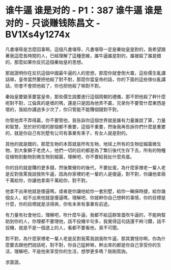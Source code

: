 # 谁牛逼 谁是对的 - P1：387 谁牛逼 谁是对的 - 只谈赚钱陈昌文 - BV1Xs4y1274x

凡書堪辱是怎麼回事啊，這個凡書堪辱，凡書堪辱一定是秦始皇是對的，我希望跟著我這麼長時間的人，已經理解了這種思維，誰牛逼誰是對的，誰被殺了誰是錯的，那麼如果你反抗這個秦始皇的思想。

那就證明你在反抗這個中國最牛逼的人的思想，那麼你就會倒大霉，這些儒生亂講話嘛，皇帝當然要把他殺了對不對，那麼你當皇帝的話，你的下面的這些傢伙亂講話，你會不會把他殺了，你也把他殺了嘛對不對。

秦始皇要變革要當皇帝，那些儒生說要進行這個周朝的禮儀，那不把他殺了幹什麼呢對不對，江倫真的是壞的嗎，還是只是因為他弄不贏，兄弟你不要管什麼東西是壞的，我給你講過多少次了，你只管能不能賺個錢對不對。

你管他弄不弄得贏，你不要管他，我告訴你這個世界就是誰有力量誰說了算，力量和智慧，至於好的壞的那個都不重要，這個不重要，然後我再告訴你們什麼是重要的，就是你自己有別墅有公司有事業有車子，有女人就是對的。

其他的就是錯的，那麼生物的本質就是所有生物，地球上所有的生物從細菌微生物，到大象獅子老虎人，他們一切的目的都是為了繁衍後代生存下去，所有的物種從植物到動物到微生物到細菌，理解吧，你不要給我扯什麼鳥蛋。

你的目的就是賺的更多錢，然後繁殖你的後代，不要扯蛋，為什麼家裡老一輩人老是反對我罵我說我吹牛逼，因為你家裡的老一輩的人是傻逼，對不對，你讓他拿兩千萬給你，你讓他拿兩千萬給你，對不對。

他拿不出來他就是傻逼嗎，或者是你讓他給你一套別墅，給你一輛保時捷，給你幾個女人，給不出來他就是傻逼嗎，理解吧，你就幹你自己想幹的事情，你的目標是什麼，你的目標就是活得爽，你有未來有事業有前途。

有力量有社會地位，理解吧，吹什麼牛逼，我都不給這群笨蛋吹牛逼的，不能夠幫助到你的人，你理都不要理他，話不投機半句多，我覺得這句話還不夠刁鑽，話不投機，就是不是一個道上的人，看都不要看他，臭不可聞。

對不對，為什麼家裡老一輩人老是反對我罵我說我吹牛逼，那其實怪你啊，你為什麼要去跟他們說話呢，對不對，你自己猛幹嘛，幹出來的都是你自己享受你的生活，理解吧，不是他來享受你的生活，想學更多嗎？剛剛質詢。

求簽證。